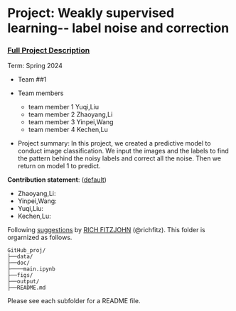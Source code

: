 # Project: Weakly supervised learning-- label noise and correction


### [Full Project Description](doc/project3_desc.md)

Term: Spring 2024
+ Team ##1
+ Team members
	+ team member 1 Yuqi,Liu
	+ team member 2 Zhaoyang,Li
	+ team member 3 Yinpei,Wang
	+ team member 4 Kechen,Lu

+ Project summary: In this project, we created a predictive model to conduct image classification. We input the images and the labels to find the pattern behind the noisy labels and correct all the noise. Then we return on model 1 to predict.
	

**Contribution statement**: ([default](figs/a_note_on_contributions.md))   
+ Zhaoyang,Li:
+ Yinpei,Wang:
+ Yuqi,Liu:
+ Kechen,Lu:

Following [suggestions](http://nicercode.github.io/blog/2013-04-05-projects/) by [RICH FITZJOHN](http://nicercode.github.io/about/#Team) (@richfitz). This folder is orgarnized as follows.

```
GitHub_proj/
├──data/
├──doc/
├────main.ipynb
├──figs/
├──output/
├──README.md
```
Please see each subfolder for a README file.
